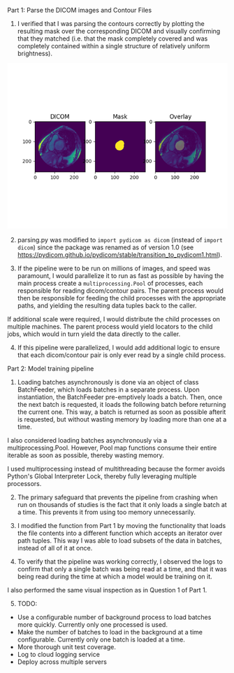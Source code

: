 Part 1: Parse the DICOM images and Contour Files

1) I verified that I was parsing the contours correctly by plotting the resulting mask over the corresponding DICOM and visually confirming that they matched (i.e. that the mask completely covered and was completely contained within a single structure of relatively uniform brightness). 

![Example Output](/tmp_0007.png)

2) parsing.py was modified to `import pydicom as dicom` (instead of `import dicom`) since the package was renamed as of version 1.0 (see https://pydicom.github.io/pydicom/stable/transition_to_pydicom1.html).

3) If the pipeline were to be run on millions of images, and speed was paramount, I would parallelize it to run as fast as possible by having the main process create a `multiprocessing.Pool` of processes, each responsible for reading dicom/contour pairs. The parent process would then be responsible for feeding the child processes with the appropriate paths, and yielding the resulting data tuples back to the caller.

If additional scale were required, I would distribute the child processes on multiple machines. The parent process would yield locators to the child jobs, which would in turn yield the data directly to the caller.

4) If this pipeline were parallelized, I would add additional logic to ensure that each dicom/contour pair is only ever read by a single child process.

Part 2: Model training pipeline

1) Loading batches asynchronously is done via an object of class BatchFeeder, which loads batches in a separate process. Upon instantiation, the BatchFeeder pre-emptively loads a batch. Then, once the next batch is requested, it loads the following batch before returning the current one. This way, a batch is returned as soon as possible afterit is requested, but without wasting memory by loading more than one at a time.

I also considered loading batches asynchronously via a multiprocessing.Pool. However, Pool map functions consume their entire iterable as soon as possible, thereby wasting memory. 

I used multiprocessing instead of multithreading because the former avoids Python's Global Interpreter Lock, thereby fully leveraging multiple processors.

2) The primary safeguard that prevents the pipeline from crashing when run on thousands of studies is the fact that it only loads a single batch at a time. This prevents it from using too memory unnecessarily.

3) I modified the function from Part 1 by moving the functionality that loads the file contents into a different function which accepts an iterator over path tuples. This way I was able to load subsets of the data in batches, instead of all of it at once.

4) To verify that the pipeline was working correctly, I observed the logs to confirm that only a single batch was being read at a time, and that it was being read during the time at which a model would be training on it.

I also performed the same visual inspection as in Question 1 of Part 1.

5) TODO:

- Use a configurable number of background process to load batches more quickly. Currently only one processed is used.
- Make the number of batches to load in the background at a time configurable. Currently only one batch is loaded at a time.
- More thorough unit test coverage. 
- Log to cloud logging service
- Deploy across multiple servers
